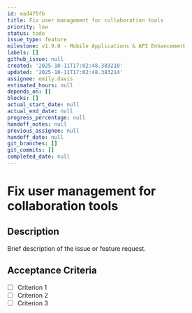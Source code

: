 ```yaml
---
id: ead475fb
title: Fix user management for collaboration tools
priority: low
status: todo
issue_type: feature
milestone: v1.9.0 - Mobile Applications & API Enhancement
labels: []
github_issue: null
created: '2025-10-11T17:02:48.383210'
updated: '2025-10-11T17:02:48.383214'
assignee: emily.davis
estimated_hours: null
depends_on: []
blocks: []
actual_start_date: null
actual_end_date: null
progress_percentage: null
handoff_notes: null
previous_assignee: null
handoff_date: null
git_branches: []
git_commits: []
completed_date: null
---
```


# Fix user management for collaboration tools

## Description

Brief description of the issue or feature request.

## Acceptance Criteria

- [ ] Criterion 1
- [ ] Criterion 2
- [ ] Criterion 3